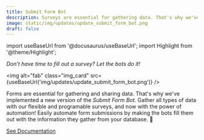 ```yaml
---
title: Submit Form Bot
description: Surveys are essential for gathering data. That's why we've implemented a new version of the Submit Form Bot. Easily automate survey sending by sending them with prefilled fields. 
image: static/img/updates/update_submit_form_bot.png
draft: false
---
```


import useBaseUrl from '@docusaurus/useBaseUrl'; 
import Highlight from '@theme/Highlight';


<div className="align-center">
<div class="card">
<div class="card__header">

<span className="hero__subtitle"><em>

Don't have time to fill out a survey? Let the bots do it!

</em></span>

</div>
<div class="card__image">

<img alt="fab" class="img_card" src={useBaseUrl('img/updates/update_submit_form_bot.png')} />
<br/>

</div>
<div class="card__body">

Forms are essential for gathering and sharing data. That's why we've implemented a new version of the _Submit Form Bot_. Gather all types of data with our flexible and programable surveys, and now with the power of automation! Easily automate form submissions by making the bots fill them out with the information they gather from your database. 🤖

</div>
<div className="card__footer text-center align-padding-center">

<a className="button button--info button--block" href="/docs/documentation/automation/bots/pbsendsurvey-3.0.0">See Documentation</a>
<br/>

</div>
</div>
</div>
